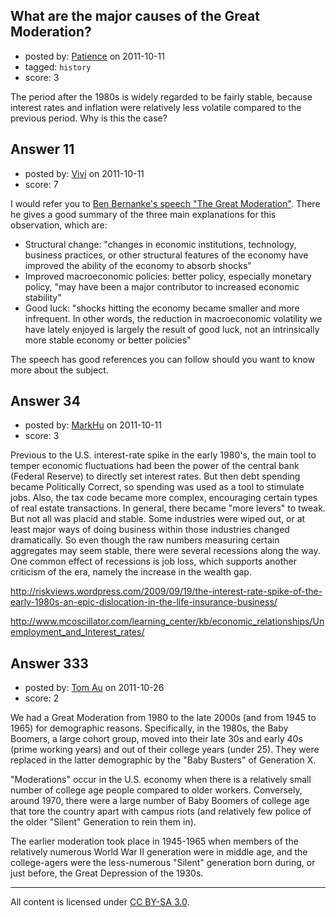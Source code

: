 ## What are the major causes of the Great Moderation?

- posted by: [Patience](https://stackexchange.com/users/-1/14-patience) on 2011-10-11
- tagged: `history`
- score: 3

The period after the 1980s is widely regarded to be fairly stable, because interest rates and inflation were relatively less volatile compared to the previous period. Why is this the case? 


## Answer 11

- posted by: [Vivi](https://stackexchange.com/users/-1/23-vivi) on 2011-10-11
- score: 7

<p>I would refer you to <a href="http://www.federalreserve.gov/boarddocs/speeches/2004/20040220/default.htm" rel="nofollow">Ben Bernanke's speech "The Great Moderation"</a>. There he gives a good summary of the three main explanations for this observation, which are:</p>

<ul>
<li>Structural change: "changes in economic institutions, technology, business practices, or other structural features of the economy have improved the ability of the economy to absorb shocks"</li>
<li>Improved macroeconomic policies: better policy, especially monetary policy, "may have been a major contributor to increased economic stability"</li>
<li>Good luck: "shocks hitting the economy became smaller and more infrequent. In other words, the reduction in macroeconomic volatility we have lately enjoyed is largely the result of good luck, not an intrinsically more stable economy or better policies"</li>
</ul>

<p>The speech has good references you can follow should you want to know more about the subject.</p>



## Answer 34

- posted by: [MarkHu](https://stackexchange.com/users/-1/57-markhu) on 2011-10-11
- score: 3

Previous to the U.S. interest-rate spike in the early 1980's, the main tool to temper economic fluctuations had been the power of the central bank (Federal Reserve) to directly set  interest rates.  But then debt spending became Politically Correct, so spending was used as a tool to stimulate jobs.  Also, the tax code became more complex, encouraging certain types of real estate transactions.  In general, there became "more levers" to tweak.  But not all was placid and stable.  Some industries were wiped out, or at least major ways of doing business within those industries changed dramatically.  So even though the raw numbers measuring certain aggregates may seem stable, there were several recessions along the way.  One common effect of recessions is job loss, which supports another criticism of the era, namely the increase in the wealth gap.

http://riskviews.wordpress.com/2009/09/19/the-interest-rate-spike-of-the-early-1980s-an-epic-dislocation-in-the-life-insurance-business/

http://www.mcoscillator.com/learning_center/kb/economic_relationships/Unemployment_and_Interest_rates/


## Answer 333

- posted by: [Tom Au](https://stackexchange.com/users/-1/178-tom-au) on 2011-10-26
- score: 2

We had a Great Moderation from 1980 to the late 2000s (and from 1945 to 1965) for demographic reasons. Specifically, in the 1980s, the Baby Boomers, a large cohort group, moved into their late 30s and early 40s (prime working years) and out of their college years (under 25). They were replaced in the latter demographic by the "Baby Busters" of Generation X.

"Moderations" occur in the U.S. economy when there is a relatively small number of college age people compared to older workers. Conversely, around 1970, there were a large number of Baby Boomers of college age that tore the country apart with campus riots (and relatively few police of the older "Silent" Generation to rein them in).

The earlier moderation took place in 1945-1965 when members of the relatively numerous World War II generation were in middle age, and the college-agers were the less-numerous "Silent" generation born during, or just before, the Great Depression of the 1930s.



---

All content is licensed under [CC BY-SA 3.0](https://creativecommons.org/licenses/by-sa/3.0/).
